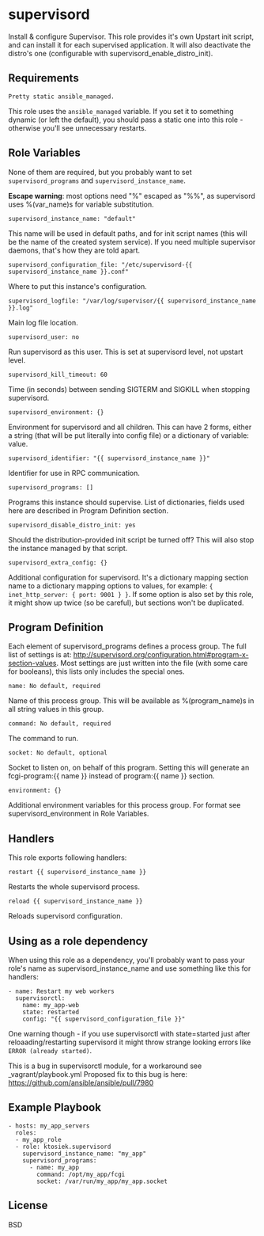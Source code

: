 supervisord
===========

Install & configure Supervisor.
This role provides it's own Upstart init script, and can install it for each supervised application.
It will also deactivate the distro's one (configurable with supervisord_enable_distro_init).


Requirements
------------

    Pretty static ansible_managed.

This role uses the ``ansible_managed`` variable. If you set it to something dynamic (or left the default), you should pass a static one into this role - otherwise you'll see unnecessary restarts.



Role Variables
--------------

None of them are required, but you probably want to set ``supervisord_programs`` and ``supervisord_instance_name``.

**Escape warning**: most options need "%" escaped as "%%", as supervisord uses %(var_name)s for variable substitution.


    supervisord_instance_name: "default"

This name will be used in default paths, and for init script names (this will be the name of the created system service).
If you need multiple supervisor daemons, that's how they are told apart.


    supervisord_configuration_file: "/etc/supervisord-{{ supervisord_instance_name }}.conf"

Where to put this instance's configuration.


    supervisord_logfile: "/var/log/supervisor/{{ supervisord_instance_name }}.log"

Main log file location.


    supervisord_user: no

Run supervisord as this user.
This is set at supervisord level, not upstart level.


    supervisord_kill_timeout: 60

Time (in seconds) between sending SIGTERM and SIGKILL when stopping supervisord.


    supervisord_environment: {}

Environment for supervisord and all children.
This can have 2 forms, either a string (that will be put literally into config file) or a dictionary of variable: value.


    supervisord_identifier: "{{ supervisord_instance_name }}"

Identifier for use in RPC communication.


    supervisord_programs: []

Programs this instance should supervise. List of dictionaries, fields used here are described in Program Definition section.


    supervisord_disable_distro_init: yes

Should the distribution-provided init script be turned off? This will also stop the instance managed by that script.


    supervisord_extra_config: {}

Additional configuration for supervisord.
It's a dictionary mapping section name to a dictionary mapping options to values, for example: ``{ inet_http_server: { port: 9001 } }``.
If some option is also set by this role, it might show up twice (so be careful),
but sections won't be duplicated.


Program Definition
------------------

Each element of supervisord_programs defines a process group.
The full list of settings is at: http://supervisord.org/configuration.html#program-x-section-values.
Most settings are just written into the file (with some care for booleans), this lists only includes the special ones.


    name: No default, required

Name of this process group.
This will be available as %(program_name)s in all string values in this group.


    command: No default, required

The command to run.


    socket: No default, optional

Socket to listen on, on behalf of this program.
Setting this will generate an fcgi-program:{{ name }} instead of program:{{ name }} section.


    environment: {}

Additional environment variables for this process group. For format see supervisord_environment in Role Variables.


Handlers
--------

This role exports following handlers:

    restart {{ supervisord_instance_name }}

Restarts the whole supervisord process.

    reload {{ supervisord_instance_name }}

Reloads supervisord configuration.


Using as a role dependency
--------------------------

When using this role as a dependency, you'll probably want to pass your role's name as supervisord_instance_name and use something like this for handlers:

    - name: Restart my web workers
      supervisorctl:
        name: my_app-web
        state: restarted
        config: "{{ supervisord_configuration_file }}"

One warning though - if you use supervisorctl with state=started just after reloaading/restarting supervisord
it might throw strange looking errors like ``ERROR (already started)``.

This is a bug in supervisorctl module, for a workaround see _vagrant/playbook.yml
Proposed fix to this bug is here: https://github.com/ansible/ansible/pull/7980


Example Playbook
-------------------------

    - hosts: my_app_servers
      roles:
      - my_app_role
      - role: ktosiek.supervisord
        supervisord_instance_name: "my_app"
        supervisord_programs:
          - name: my_app
            command: /opt/my_app/fcgi
            socket: /var/run/my_app/my_app.socket


License
-------

BSD

